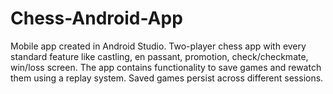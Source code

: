 # Chess-Android-App
Mobile app created in Android Studio. 
Two-player chess app with every standard feature like castling, en passant, promotion, check/checkmate, win/loss screen. The app contains functionality to save games and rewatch them using a replay system. 
Saved games persist across different sessions.
